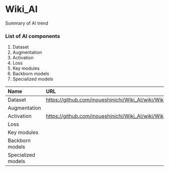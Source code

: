# Wiki_AI
Summary of AI trend

### List of AI components
1. Dataset
2. Augmentation
3. Activation
4. Loss
5. Key modules
6. Backborn models
7. Specialized models

| Name | URL |
| :-- | :-- |
| Dataset | https://github.com/inoueshinichi/Wiki_AI/wiki/Wiki_Dataset |
| Augmentation | |
| Activation | https://github.com/inoueshinichi/Wiki_AI/wiki/Wiki_Activation |
| Loss | |
| Key modules | |
| Backborn models | |
| Specialized models | |


